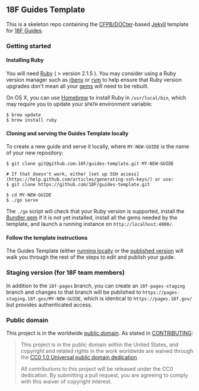 ## 18F Guides Template

This is a skeleton repo containing the
[CFPB/DOCter](https://github.com/CFPB/DOCter)-based
[Jekyll](http://jekyllrb.com/) template for
[18F Guides](http://18f.github.io/guides/).

### Getting started

#### Installing Ruby

You will need [Ruby](https://www.ruby-lang.org) ( > version 2.1.5 ). You may
consider using a Ruby version manager such as
[rbenv](https://github.com/sstephenson/rbenv) or [rvm](https://rvm.io/) to
help ensure that Ruby version upgrades don't mean all your
[gems](https://rubygems.org/) will need to be rebuilt.

On OS X, you can use [Homebrew](http://brew.sh/) to install Ruby in
`/usr/local/bin`, which may require you to update your `$PATH` environment
variable:

```shell
$ brew update
$ brew install ruby
```

#### Cloning and serving the Guides Template locally

To create a new guide and serve it locally, where `MY-NEW-GUIDE` is the name
of your new repository:

```shell
$ git clone git@github.com:18F/guides-template.git MY-NEW-GUIDE

# If that doesn't work, either [set up SSH access](https://help.github.com/articles/generating-ssh-keys/) or use:
$ git clone https://github.com/18F/guides-template.git

$ cd MY-NEW-GUIDE
$ ./go serve
```

The `./go` script will check that your Ruby version is supported, install the
[Bundler gem](http://bundler.io/) if it is not yet installed, install all the
gems needed by the template, and launch a running instance on
`http://localhost:4000/`.

#### Follow the template instructions

The Guides Template (either [running locally](https://localhost:4000/) or the
[published version](https://pages.18f.gov/guides-template/) will walk you
through the rest of the steps to edit and publish your guide.

### Staging version (for 18F team members)

In addition to the `18f-pages` branch, you can create an `18f-pages-staging`
branch and changes to that branch will be published to
`https://pages-staging.18f.gov/MY-NEW-GUIDE`, which is identical to
`https://pages.18f.gov/` but provides authenticated access.

### Public domain

This project is in the worldwide [public domain](LICENSE.md). As stated in [CONTRIBUTING](CONTRIBUTING.md):

> This project is in the public domain within the United States, and copyright and related rights in the work worldwide are waived through the [CC0 1.0 Universal public domain dedication](https://creativecommons.org/publicdomain/zero/1.0/).
>
> All contributions to this project will be released under the CC0
>dedication. By submitting a pull request, you are agreeing to comply
>with this waiver of copyright interest.
